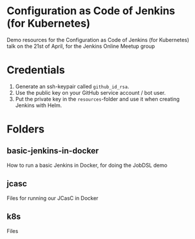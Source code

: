 # Configuration as Code of Jenkins (for Kubernetes)

Demo resources for the Configuration as Code of Jenkins (for Kubernetes) talk on the 21st of April, for the Jenkins Online Meetup group

# Credentials

1. Generate an ssh-keypair called `github_id_rsa`.
1. Use the public key on your GitHub service account / bot user.
1. Put the private key in the `resources`-folder and use it when creating Jenkins with Helm.

# Folders

## basic-jenkins-in-docker

How to run a basic Jenkins in Docker, for doing the JobDSL demo

## jcasc

Files for running our JCasC in Docker

## k8s

Files
